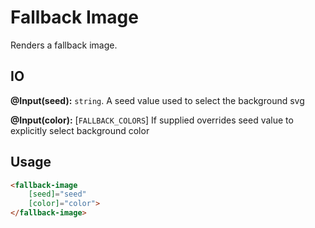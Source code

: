 # Fallback Image

Renders a fallback image.

## IO

**@Input(seed):** `string`. A seed value used to select the background svg

**@Input(color):** [`FALLBACK_COLORS`] If supplied overrides seed value to explicitly select background color

## Usage

```html
<fallback-image
    [seed]="seed"
    [color]="color">
</fallback-image>
```
